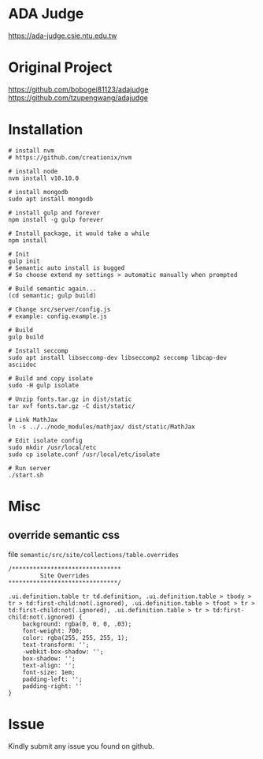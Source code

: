 # ADA Judge
https://ada-judge.csie.ntu.edu.tw

# Original Project
https://github.com/bobogei81123/adajudge  
https://github.com/tzupengwang/adajudge

# Installation
```
# install nvm
# https://github.com/creationix/nvm

# install node
nvm install v10.10.0

# install mongodb
sudo apt install mongodb

# install gulp and forever
npm install -g gulp forever

# Install package, it would take a while
npm install

# Init
gulp init
# Semantic auto install is bugged
# So choose extend my settings > automatic manually when prompted

# Build semantic again...
(cd semantic; gulp build)

# Change src/server/config.js
# example: config.example.js

# Build
gulp build

# Install seccomp
sudo apt install libseccomp-dev libseccomp2 seccomp libcap-dev asciidoc

# Build and copy isolate
sudo -H gulp isolate

# Unzip fonts.tar.gz in dist/static
tar xvf fonts.tar.gz -C dist/static/

# Link MathJax
ln -s ../../node_modules/mathjax/ dist/static/MathJax

# Edit isolate config
sudo mkdir /usr/local/etc
sudo cp isolate.conf /usr/local/etc/isolate

# Run server
./start.sh

```

# Misc

## override semantic css
file `semantic/src/site/collections/table.overrides`
```
/*******************************
         Site Overrides
*******************************/

.ui.definition.table tr td.definition, .ui.definition.table > tbody > tr > td:first-child:not(.ignored), .ui.definition.table > tfoot > tr > td:first-child:not(.ignored), .ui.definition.table > tr > td:first-child:not(.ignored) {
    background: rgba(0, 0, 0, .03);
    font-weight: 700;
    color: rgba(255, 255, 255, 1);
    text-transform: '';
    -webkit-box-shadow: '';
    box-shadow: '';
    text-align: '';
    font-size: 1em;
    padding-left: '';
    padding-right: ''
}
```

# Issue
Kindly submit any issue you found on github.
